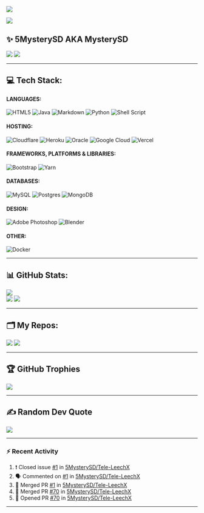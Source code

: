 [![](https://visitcount.itsvg.in/api?id=5mysterysd&icon=0&color=12)](https://visitcount.itsvg.in/analytics/5mysterysd)

<p><kbd><img align="center" src="https://te.legra.ph/file/75a8f90118f823b21273d.png" /></kbd></p>

## ✨️ 5MysterySD AKA MysterySD
![](https://github-readme-streak-stats.herokuapp.com/?user=5mysterysd&theme=dark&hide_border=false)
![](https://metrics.lecoq.io/5MysterySD?template=classic&base.header=0&base.metadata=0&isocalendar=1&languages=1&people=1&isocalendar.duration=half-year&languages.limit=10&languages.sections=most-used&languages.colors=github&languages.threshold=0%25&languages.indepth=false&languages.recent.load=300&languages.recent.days=14&people.limit=24&people.size=28&people.types=followers%2C%20following&people.identicons=false&people.shuffle=false&config.timezone=Asia%2FCalcutta)

---

## 💻 Tech Stack:

<h4>LANGUAGES:</h4>

<img alt="HTML5" src="https://img.shields.io/badge/html5-%23E34F26.svg?style=for-the-badge&logo=html5&logoColor=white" /> <img alt="Java" src="https://img.shields.io/badge/java-%23ED8B00.svg?style=for-the-badge&logo=java&logoColor=white" /> <img alt="Markdown" src="https://img.shields.io/badge/markdown-%23000000.svg?style=for-the-badge&logo=markdown&logoColor=white" />
<img alt="Python" src="https://img.shields.io/badge/python-3670A0?style=for-the-badge&logo=python&logoColor=ffdd54" /> <img alt="Shell Script" src="https://img.shields.io/badge/shell_script-%23121011.svg?style=for-the-badge&logo=gnu-bash&logoColor=white" />

#### HOSTING:

![Cloudflare](https://img.shields.io/badge/Cloudflare-F38020?style=for-the-badge&logo=Cloudflare&logoColor=white)
![Heroku](https://img.shields.io/badge/heroku-%23430098.svg?style=for-the-badge&logo=heroku&logoColor=white)
![Oracle](https://img.shields.io/badge/Oracle-F80000?style=for-the-badge&logo=oracle&logoColor=white)
![Google Cloud](https://img.shields.io/badge/Google%20Cloud-%234285F4.svg?style=for-the-badge&logo=google-cloud&logoColor=white)
![Vercel](https://img.shields.io/badge/vercel-%23000000.svg?style=for-the-badge&logo=vercel&logoColor=white)

#### FRAMEWORKS, PLATFORMS & LIBRARIES:
![Bootstrap](https://img.shields.io/badge/bootstrap-%23563D7C.svg?style=for-the-badge&logo=bootstrap&logoColor=white)
![Yarn](https://img.shields.io/badge/yarn-%232C8EBB.svg?style=for-the-badge&logo=yarn&logoColor=white)

#### DATABASES:
![MySQL](https://img.shields.io/badge/mysql-%2300f.svg?style=for-the-badge&logo=mysql&logoColor=white)
![Postgres](https://img.shields.io/badge/postgres-%23316192.svg?style=for-the-badge&logo=postgresql&logoColor=white)
![MongoDB](https://img.shields.io/badge/MongoDB-%234ea94b.svg?style=for-the-badge&logo=mongodb&logoColor=white)

#### DESIGN:
![Adobe Photoshop](https://img.shields.io/badge/adobephotoshop-%2331A8FF.svg?style=for-the-badge&logo=adobephotoshop&logoColor=white)
![Blender](https://img.shields.io/badge/blender-%23F5792A.svg?style=for-the-badge&logo=blender&logoColor=white)

#### OTHER:
![Docker](https://img.shields.io/badge/docker-%230db7ed.svg?style=for-the-badge&logo=docker&logoColor=white)

---

## 📊 GitHub Stats:

![](https://github-readme-stats.vercel.app/api?username=5mysterysd&theme=dark&hide_border=false&include_all_commits=true&count_private=true&show_icons=true)<br/>
![](https://github-readme-stats.vercel.app/api/top-langs/?username=5mysterysd&theme=dark&hide_border=false&include_all_commits=true&count_private=true&layout=compact)
![](https://activity-graph.herokuapp.com/graph?username=5MysterySD&theme=redical&hide_title=false&hide_border=false)

---

## 🗂 My Repos:

![](https://github-readme-stats.vercel.app/api/pin/?username=5mysterysd&repo=tele-leechx&theme=dark)
![](https://github-readme-stats.vercel.app/api/pin/?username=5mysterysd&repo=HerokuDynoSwitcherV2&theme=dark)

---

## 🏆 GitHub Trophies

![](https://github-profile-trophy.vercel.app/?username=5mysterysd&theme=radical&no-frame=false&no-bg=true&margin-w=4)

---

## ✍️ Random Dev Quote

![](https://quotes-github-readme.vercel.app/api?type=horizontal&theme=gruvbox)

---

### :zap: Recent Activity

<!--START_SECTION:activity-->
1. ❗️ Closed issue [#1](https://github.com/5MysterySD/Tele-LeechX/issues/1) in [5MysterySD/Tele-LeechX](https://github.com/5MysterySD/Tele-LeechX)
2. 🗣 Commented on [#1](https://github.com/5MysterySD/Tele-LeechX/issues/1) in [5MysterySD/Tele-LeechX](https://github.com/5MysterySD/Tele-LeechX)
3. 🎉 Merged PR [#1](https://github.com/5MysterySD/Tele-LeechX/pull/1) in [5MysterySD/Tele-LeechX](https://github.com/5MysterySD/Tele-LeechX)
4. 🎉 Merged PR [#70](https://github.com/5MysterySD/Tele-LeechX/pull/70) in [5MysterySD/Tele-LeechX](https://github.com/5MysterySD/Tele-LeechX)
5. 💪 Opened PR [#70](https://github.com/5MysterySD/Tele-LeechX/pull/70) in [5MysterySD/Tele-LeechX](https://github.com/5MysterySD/Tele-LeechX)
<!--END_SECTION:activity-->

---


